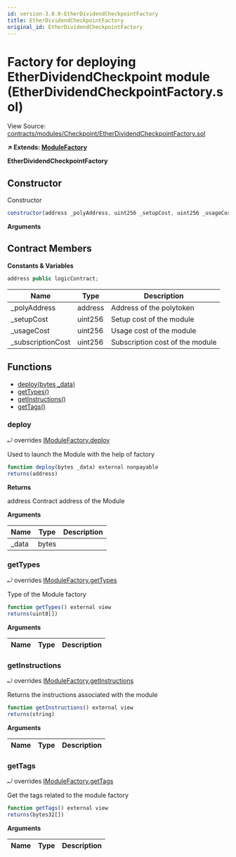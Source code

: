 ```yaml
---
id: version-3.0.0-EtherDividendCheckpointFactory
title: EtherDividendCheckpointFactory
original_id: EtherDividendCheckpointFactory
---
```


# Factory for deploying EtherDividendCheckpoint module (EtherDividendCheckpointFactory.sol)

View Source: [contracts/modules/Checkpoint/EtherDividendCheckpointFactory.sol](../../contracts/modules/Checkpoint/EtherDividendCheckpointFactory.sol)

**↗ Extends: [ModuleFactory](ModuleFactory.md)**

**EtherDividendCheckpointFactory**

## Constructor

Constructor

```js
constructor(address _polyAddress, uint256 _setupCost, uint256 _usageCost, uint256 _subscriptionCost) public
```

**Arguments**

## Contract Members
**Constants & Variables**

```js
address public logicContract;

```

| Name        | Type           | Description  |
| ------------- |------------- | -----|
| _polyAddress | address | Address of the polytoken | 
| _setupCost | uint256 | Setup cost of the module | 
| _usageCost | uint256 | Usage cost of the module | 
| _subscriptionCost | uint256 | Subscription cost of the module | 

## Functions

- [deploy(bytes _data)](#deploy)
- [getTypes()](#gettypes)
- [getInstructions()](#getinstructions)
- [getTags()](#gettags)

### deploy

⤾ overrides [IModuleFactory.deploy](IModuleFactory.md#deploy)

Used to launch the Module with the help of factory

```js
function deploy(bytes _data) external nonpayable
returns(address)
```

**Returns**

address Contract address of the Module

**Arguments**

| Name        | Type           | Description  |
| ------------- |------------- | -----|
| _data | bytes |  | 

### getTypes

⤾ overrides [IModuleFactory.getTypes](IModuleFactory.md#gettypes)

Type of the Module factory

```js
function getTypes() external view
returns(uint8[])
```

**Arguments**

| Name        | Type           | Description  |
| ------------- |------------- | -----|

### getInstructions

⤾ overrides [IModuleFactory.getInstructions](IModuleFactory.md#getinstructions)

Returns the instructions associated with the module

```js
function getInstructions() external view
returns(string)
```

**Arguments**

| Name        | Type           | Description  |
| ------------- |------------- | -----|

### getTags

⤾ overrides [IModuleFactory.getTags](IModuleFactory.md#gettags)

Get the tags related to the module factory

```js
function getTags() external view
returns(bytes32[])
```

**Arguments**

| Name        | Type           | Description  |
| ------------- |------------- | -----|

